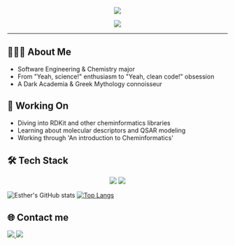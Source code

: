 <p align="center">
  <img src="https://github.com/user-attachments/assets/c344ba4c-be8c-412e-96c4-b5eb02729001"
</p>

<p align="center">
    <img src="https://readme-typing-svg.herokuapp.com/?font=Righteous&size=35&center=true&vCenter=true&width=500&height=70&duration=4000&lines=Hey!+👋;+I'm+Esther!;" />
</p>

--- 

## 👩🏾‍💻 About Me
- Software Engineering & Chemistry major
- From "Yeah, science!" enthusiasm to "Yeah, clean code!" obsession
- A Dark Academia & Greek Mythology connoisseur

## 🔬 Working On
- Diving into RDKit and other cheminformatics libraries 
- Learning about molecular descriptors and QSAR modeling
- Working through 'An introduction to Cheminformatics'
 
## 🛠️ Tech Stack 
<p align="center">
    <img src="https://skillicons.dev/icons?i=python,java,postgresql" />
    <img src="https://skillicons.dev/icons?i=git,spring" /><br>
</p>


![Esther's GitHub stats](https://github-readme-stats.vercel.app/api?username=eestherxo&hide=stars,issues&show_icons=true&theme=algolia) 
[![Top Langs](https://github-readme-stats.vercel.app/api/top-langs/?username=eestherxo&theme=algolia)](https://github.com/eestherxo/github-readme-stats)


## 🌐 Contact me
  <a href="mailto:estherlee.redman.0@gmail.com">
    <img src="https://img.shields.io/badge/Gmail-333333?style=for-the-badge&logo=gmail&logoColor=red" />
  </a>
  <a href="https://linkedin.com/in/estherlee-redman" target="_blank">
    <img src="https://img.shields.io/badge/LinkedIn-0077B5?style=for-the-badge&logo=linkedin&logoColor=white" target="_blank" />
  </a>

